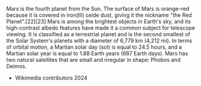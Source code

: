 Mars is the fourth planet from the Sun. The surface of Mars is orange-red because it is covered in iron(III) oxide dust, giving it the nickname "the Red Planet".[22][23] Mars is among the brightest objects in Earth's sky, and its high-contrast albedo features have made it a common subject for telescope viewing. It is classified as a terrestrial planet and is the second smallest of the Solar System's planets with a diameter of 6,779 km (4,212 mi). In terms of orbital motion, a Martian solar day (sol) is equal to 24.5 hours, and a Martian solar year is equal to 1.88 Earth years (687 Earth days). Mars has two natural satellites that are small and irregular in shape: Phobos and Deimos.

 - Wikimedia contributors 2024

